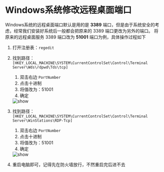 # Windows系统修改远程桌面端口

Windows系统的远程桌面端口默认是用的是 **3389** 端口，但是由于系统安全的考虑，经常我们安装好系统后一般都会把原来的 3389 端口更改为另外的端口。
将原来的远程桌面服务 3389 端口改为 **51001** 端口为例，具体操作过程如下

1. 打开注册表：`regedit`

2. 找到路径：`[HKEY_LOCAL_MACHINE\SYSTEM\CurrentControlSet\Control\Terminal Server\Wds\rdpwd\Tds\tcp]`

   1. 双击右边 `PortNumber`
   2. 点击十进制
   3. 将值改为：51001
   4. 确定

   <img src="https://github.com/danielchan-25/danielchan-25.github.io/blob/master/images/posts/windows_rdp_port1.jpg" alt="show" />

3. 找到路径：`[HKEY_LOCAL_MACHINE\SYSTEM\CurrentControlSet\Control\Terminal Server\WinStations\RDP-Tcp]`

   1. 双击右边 `PortNumber`
   2. 点击十进制
   3. 将值改为：51001
   4. 确定

   <img src="https://github.com/danielchan-25/danielchan-25.github.io/blob/master/images/posts/windows_rdp_port2.jpg" alt="show" />

4. 重启电脑即可，记得先在防火墙放行，不然重启完后进不去